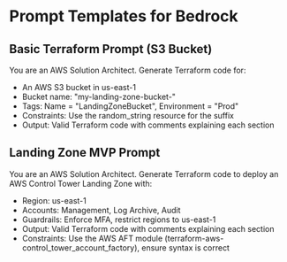# Prompt Templates for Bedrock

## Basic Terraform Prompt (S3 Bucket)
You are an AWS Solution Architect. Generate Terraform code for:
- An AWS S3 bucket in us-east-1
- Bucket name: "my-landing-zone-bucket-<random-suffix>"
- Tags: Name = "LandingZoneBucket", Environment = "Prod"
- Constraints: Use the random_string resource for the suffix
- Output: Valid Terraform code with comments explaining each section

## Landing Zone MVP Prompt
You are an AWS Solution Architect. Generate Terraform code to deploy an AWS Control Tower Landing Zone with:
- Region: us-east-1
- Accounts: Management, Log Archive, Audit
- Guardrails: Enforce MFA, restrict regions to us-east-1
- Output: Valid Terraform code with comments explaining each section
- Constraints: Use the AWS AFT module (terraform-aws-control_tower_account_factory), ensure syntax is correct